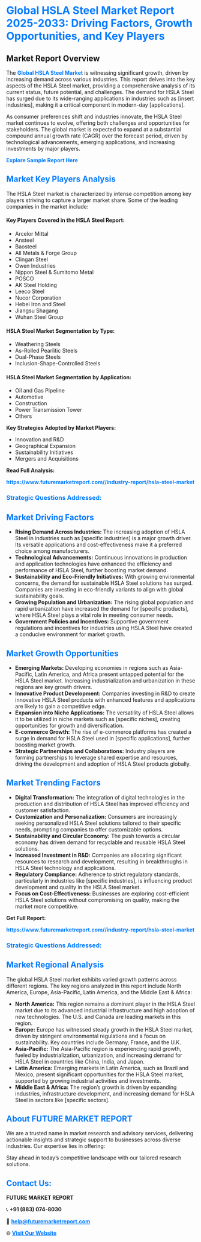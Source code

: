 <h1 style="color: #007BFF;">Global HSLA Steel Market Report 2025-2033: Driving Factors, Growth Opportunities, and Key Players</h1>

<section id="overview">
<h2>Market Report Overview</h2>
<p>The <a href="https://www.futuremarketreport.com//industry-report/hsla-steel-market" style="color: #007BFF; text-decoration: none;"><strong>Global HSLA Steel Market</strong></a> is witnessing significant growth, driven by increasing demand across various industries. This report delves into the key aspects of the HSLA Steel market, providing a comprehensive analysis of its current status, future potential, and challenges. The demand for HSLA Steel has surged due to its wide-ranging applications in industries such as [insert industries], making it a critical component in modern-day [applications].</p>
<p>As consumer preferences shift and industries innovate, the HSLA Steel market continues to evolve, offering both challenges and opportunities for stakeholders. The global market is expected to expand at a substantial compound annual growth rate (CAGR) over the forecast period, driven by technological advancements, emerging applications, and increasing investments by major players.</p>
</section>

<section id="overview">
<p><a href="https://www.futuremarketreport.com//request-sample/reportId=91286" style="color: #007BFF; text-decoration: none;"><strong>Explore Sample Report Here</strong></a></p>
</section>

<section id="key-players">
<h2 style="color: #007BFF;">Market Key Players Analysis</h2>
<p>The HSLA Steel market is characterized by intense competition among key players striving to capture a larger market share. Some of the leading companies in the market include:</p>
<h4>Key Players Covered in the HSLA Steel Report:</h4>
<ul><li>Arcelor Mittal</li><li>Ansteel</li><li>Baosteel</li><li>All Metals &amp; Forge Group</li><li>Clingan Steel</li><li>Owen Industries</li><li>Nippon Steel &amp; Sumitomo Metal</li><li>POSCO</li><li>AK Steel Holding</li><li>Leeco Steel</li><li>Nucor Corporation</li><li>Hebei Iron and Steel</li><li>Jiangsu Shagang</li><li>Wuhan Steel Group</li></ul>
<h4>HSLA Steel Market Segmentation by Type:</h4>
<ul><li>Weathering Steels</li><li>As-Rolled Pearlitic Steels</li><li>Dual-Phase Steels</li><li>Inclusion-Shape-Controlled Steels</li></ul>

<h4>HSLA Steel Market Segmentation by Application:</h4>
<ul><li>Oil and Gas Pipeline</li><li>Automotive</li><li>Construction</li><li>Power Transmission Tower</li><li>Others</li></ul>
<p><strong>Key Strategies Adopted by Market Players:</strong></p>
<ul>
<li>Innovation and R&D</li>
<li>Geographical Expansion</li>
<li>Sustainability Initiatives</li>
<li>Mergers and Acquisitions</li>
</ul>
</section>

<section>
<p><strong>Read Full Analysis: </strong></p><a href="https://www.futuremarketreport.com//industry-report/hsla-steel-market" style="color: #007BFF; text-decoration: none;"><strong>https://www.futuremarketreport.com//industry-report/hsla-steel-market</strong></a>
<h3 style="color: #007BFF;">Strategic Questions Addressed:</h3>
</section>

<section id="driving-factors">
<h2 style="color: #007BFF;">Market Driving Factors</h2>
<ul>
<li><strong>Rising Demand Across Industries:</strong> The increasing adoption of HSLA Steel in industries such as [specific industries] is a major growth driver. Its versatile applications and cost-effectiveness make it a preferred choice among manufacturers.</li>
<li><strong>Technological Advancements:</strong> Continuous innovations in production and application technologies have enhanced the efficiency and performance of HSLA Steel, further boosting market demand.</li>
<li><strong>Sustainability and Eco-Friendly Initiatives:</strong> With growing environmental concerns, the demand for sustainable HSLA Steel solutions has surged. Companies are investing in eco-friendly variants to align with global sustainability goals.</li>
<li><strong>Growing Population and Urbanization:</strong> The rising global population and rapid urbanization have increased the demand for [specific products], where HSLA Steel plays a vital role in meeting consumer needs.</li>
<li><strong>Government Policies and Incentives:</strong> Supportive government regulations and incentives for industries using HSLA Steel have created a conducive environment for market growth.</li>
</ul>
</section>

<section id="growth-opportunities">
<h2 style="color: #007BFF;">Market Growth Opportunities</h2>
<ul>
<li><strong>Emerging Markets:</strong> Developing economies in regions such as Asia-Pacific, Latin America, and Africa present untapped potential for the HSLA Steel market. Increasing industrialization and urbanization in these regions are key growth drivers.</li>
<li><strong>Innovative Product Development:</strong> Companies investing in R&D to create innovative HSLA Steel products with enhanced features and applications are likely to gain a competitive edge.</li>
<li><strong>Expansion into Niche Applications:</strong> The versatility of HSLA Steel allows it to be utilized in niche markets such as [specific niches], creating opportunities for growth and diversification.</li>
<li><strong>E-commerce Growth:</strong> The rise of e-commerce platforms has created a surge in demand for HSLA Steel used in [specific applications], further boosting market growth.</li>
<li><strong>Strategic Partnerships and Collaborations:</strong> Industry players are forming partnerships to leverage shared expertise and resources, driving the development and adoption of HSLA Steel products globally.</li>
</ul>
</section>

<section id="trending-factors">
<h2 style="color: #007BFF;">Market Trending Factors</h2>
<ul>
<li><strong>Digital Transformation:</strong> The integration of digital technologies in the production and distribution of HSLA Steel has improved efficiency and customer satisfaction.</li>
<li><strong>Customization and Personalization:</strong> Consumers are increasingly seeking personalized HSLA Steel solutions tailored to their specific needs, prompting companies to offer customizable options.</li>
<li><strong>Sustainability and Circular Economy:</strong> The push towards a circular economy has driven demand for recyclable and reusable HSLA Steel solutions.</li>
<li><strong>Increased Investment in R&D:</strong> Companies are allocating significant resources to research and development, resulting in breakthroughs in HSLA Steel technology and applications.</li>
<li><strong>Regulatory Compliance:</strong> Adherence to strict regulatory standards, particularly in industries like [specific industries], is influencing product development and quality in the HSLA Steel market.</li>
<li><strong>Focus on Cost-Effectiveness:</strong> Businesses are exploring cost-efficient HSLA Steel solutions without compromising on quality, making the market more competitive.</li>
</ul>
</section>

<section>
<p><strong>Get Full Report: </strong></p><a href="https://www.futuremarketreport.com//industry-report/hsla-steel-market" style="color: #007BFF; text-decoration: none;"><strong>https://www.futuremarketreport.com//industry-report/hsla-steel-market</strong></a>
<h3 style="color: #007BFF;">Strategic Questions Addressed:</h3>
</section>


<section id="regional-analysis">
<h2 style="color: #007BFF;">Market Regional Analysis</h2>
<p>The global HSLA Steel market exhibits varied growth patterns across different regions. The key regions analyzed in this report include North America, Europe, Asia-Pacific, Latin America, and the Middle East & Africa:</p>
<ul>
<li><strong>North America:</strong> This region remains a dominant player in the HSLA Steel market due to its advanced industrial infrastructure and high adoption of new technologies. The U.S. and Canada are leading markets in this region.</li>
<li><strong>Europe:</strong> Europe has witnessed steady growth in the HSLA Steel market, driven by stringent environmental regulations and a focus on sustainability. Key countries include Germany, France, and the U.K.</li>
<li><strong>Asia-Pacific:</strong> The Asia-Pacific region is experiencing rapid growth, fueled by industrialization, urbanization, and increasing demand for HSLA Steel in countries like China, India, and Japan.</li>
<li><strong>Latin America:</strong> Emerging markets in Latin America, such as Brazil and Mexico, present significant opportunities for the HSLA Steel market, supported by growing industrial activities and investments.</li>
<li><strong>Middle East & Africa:</strong> The region’s growth is driven by expanding industries, infrastructure development, and increasing demand for HSLA Steel in sectors like [specific sectors].</li>
</ul>
</section>

<footer>
<h2 style="color: #007BFF;">About FUTURE MARKET REPORT</h2>
<p>We are a trusted name in market research and advisory services, delivering actionable insights and strategic support to businesses across diverse industries. Our expertise lies in offering:</p>

<p>Stay ahead in today’s competitive landscape with our tailored research solutions.</p>

<h2 style="color: #007BFF;">Contact Us:</h2>
<p><strong>FUTURE MARKET REPORT</strong></p>
<p>📞 <strong>+91 (883) 074-8030</strong></p>
<p>📧 <strong><a href="mailto:help@futuremarketreport.com" style="color: #007BFF;">help@futuremarketreport.com</a></strong></p>
<p>🌐 <strong><a href="https://www.futuremarketreport.com/" style="color: #007BFF;">Visit Our Website</a></strong></p>
</footer>